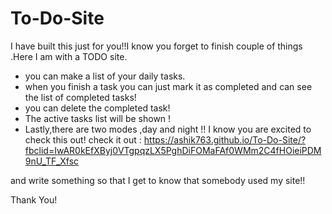 # To-Do-Site
I have built this just for you!!I know you forget to finish couple of things .Here I am with a TODO site.
* you can make a list of your daily tasks.
* when you finish a task you can just mark it as completed and can see the list of completed tasks!
* you can delete the completed task!
* The active tasks list will be shown !
* Lastly,there are two modes ,day and night !!
I know you are excited to check this out! 
check it out : https://ashik763.github.io/To-Do-Site/?fbclid=IwAR0kEfXByj0VTgpqzLX5PghDiFOMaFAf0WMm2C4fHOieiPDM9nU_TF_Xfsc

and write something so that I get to know that somebody used my site!!

Thank You!
